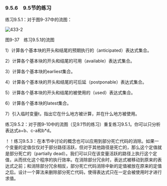 ### 9.5.6　9.5节的练习

练习9.5.1：对于图9-37中的流图：

![433-2](../Images/image04718.jpeg)

图9-37　练习9.5.1的流图

1）计算各个基本块的开头和结尾的预期执行的（anticipated）表达式集合。

2）计算各个基本块的开头和结尾的可用（available）表达式集合。

3）计算各个基本块的earliest集合。

4）计算各个基本块的开头和结尾的可后延（postponable）表达式集合。

5）计算各个基本块的开头和结尾的被使用的（used）表达式集合。

6）计算各个基本块的latest集合。

7）引入临时变量t，指出它在什么地方被计算，并在什么地方被使用。

练习9.5.2：对于图9-10中的流图（见9.1节的练习）重复练习9.5.1。你可以只分析表达式a+b、c-a和b*d。

！！练习9.5.3：在本节中讨论的概念也可以应用到部分死亡代码的消除。如果一个变量的定值仅仅对于部分路径活跃，但对于其他路径是死亡的，那么这个定值就是部分死亡的（partially dead）。我们可以只在该变量活跃的路径上执行这个定值，从而优化这个程序的执行效率。在消除部分冗余时，表达式被移动到原来的表达式之前；和消除部分冗余相反，部分死亡代码消除中新的定值被放在原来的定值之后。设计一个算法来删除部分死亡代码，使得表达式只在一定会被使用时才进行求值。